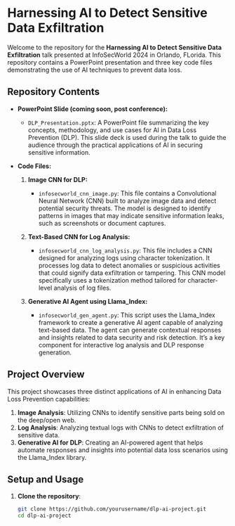# Harnessing AI to Detect Sensitive Data Exfiltration


Welcome to the repository for the **Harnessing AI to Detect Sensitive Data Exfiltration** talk presented at InfoSecWorld 2024 in Orlando, FLorida. This repository contains a PowerPoint presentation and three key code files demonstrating the use of AI techniques to prevent data loss.

## Repository Contents

- **PowerPoint Slide (coming soon, post conference):**  
  - `DLP_Presentation.pptx`: A PowerPoint file summarizing the key concepts, methodology, and use cases for AI in Data Loss Prevention (DLP). This slide deck is used during the talk to guide the audience through the practical applications of AI in securing sensitive information.

- **Code Files:**
  1. **Image CNN for DLP:**  
     - `infosecworld_cnn_image.py`: This file contains a Convolutional Neural Network (CNN) built to analyze image data and detect potential security threats. The model is designed to identify patterns in images that may indicate sensitive information leaks, such as screenshots or document captures.
   
  2. **Text-Based CNN for Log Analysis:**  
     - `infosecworld_cnn_log_analysis.py`: This file includes a CNN designed for analyzing logs using character tokenization. It processes log data to detect anomalies or suspicious activities that could signify data exfiltration or tampering. This CNN model specifically uses a tokenization method tailored for character-level analysis of log files.
   
  3. **Generative AI Agent using Llama_Index:**  
     - `infosecworld_gen_agent.py`: This script uses the Llama_Index framework to create a generative AI agent capable of analyzing text-based data. The agent can generate contextual responses and insights related to data security and risk detection. It’s a key component for interactive log analysis and DLP response generation.

## Project Overview

This project showcases three distinct applications of AI in enhancing Data Loss Prevention capabilities:
1. **Image Analysis**: Utilizing CNNs to identify sensitive parts being sold on the deep/open web.
2. **Log Analysis**: Analyzing textual logs with CNNs to detect exfiltration of sensitive data.
3. **Generative AI for DLP**: Creating an AI-powered agent that helps automate responses and insights into potential data loss scenarios using the Llama_Index library.

## Setup and Usage

1. **Clone the repository**:  
   ```bash
   git clone https://github.com/yourusername/dlp-ai-project.git
   cd dlp-ai-project
